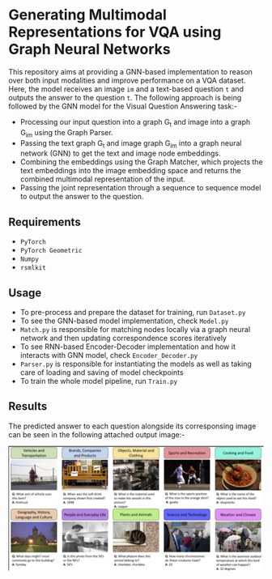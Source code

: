 # Generating Multimodal Representations for VQA using Graph Neural Networks

This repository aims at providing a GNN-based implementation to reason over both input modalities and improve performance on a VQA dataset. Here, the model receives an image `im` and a text-based question `t` and outputs the answer to the question `t`. The following approach is being followed by the GNN model for the Visual Question Answering task:-

- Processing our input question into a graph G<sub>t</sub> and image into a graph G<sub>im</sub> using the Graph Parser.
- Passing the text graph G<sub>t</sub> and image graph G<sub>im</sub> into a graph neural network (GNN) to get the text and image node embeddings.
- Combining the embeddings using the Graph Matcher, which projects the text embeddings into the image embedding space and returns the combined multimodal representation of the input.
- Passing the joint representation through a sequence to sequence model to output the answer to the question.

## Requirements

- `PyTorch`
- `PyTorch Geometric`
- `Numpy`
- `rsmlkit`

## Usage

- To pre-process and prepare the dataset for training, run `Dataset.py`
- To see the GNN-based model implementation, check `Model.py`
- `Match.py` is responsible for matching nodes locally via a graph neural network and then updating correspondence scores iteratively
- To see RNN-based Encoder-Decoder implementation and how it interacts with GNN model, check `Encoder_Decoder.py`
- `Parser.py` is responsible for instantiating the models as well as taking care of loading and saving of model checkpoints
- To train the whole model pipeline, run `Train.py`

## Results

The predicted answer to each question alongside its corresponsing image can be seen in the following attached output image:-

![alt text](https://github.com/fork123aniket/Graph-Neural-Network-based-Visual-Question-Answering/blob/main/Images/Result.png)
